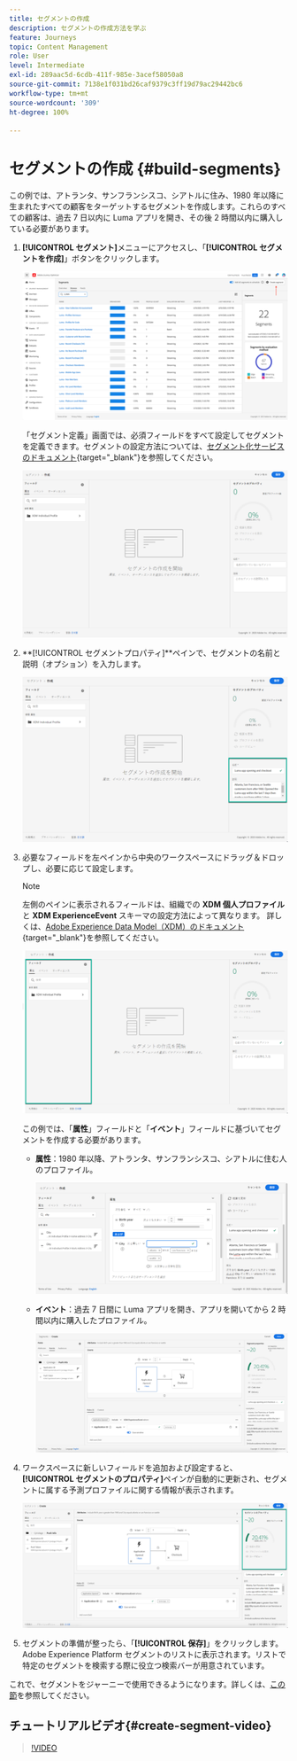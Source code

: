 ```yaml
---
title: セグメントの作成
description: セグメントの作成方法を学ぶ
feature: Journeys
topic: Content Management
role: User
level: Intermediate
exl-id: 289aac5d-6cdb-411f-985e-3acef58050a8
source-git-commit: 7138e1f031bd26caf9379c3ff19d79ac29442bc6
workflow-type: tm+mt
source-wordcount: '309'
ht-degree: 100%

---
```


# セグメントの作成 {#build-segments}

この例では、アトランタ、サンフランシスコ、シアトルに住み、1980 年以降に生まれたすべての顧客をターゲットするセグメントを作成します。これらのすべての顧客は、過去 7 日以内に Luma アプリを開き、その後 2 時間以内に購入している必要があります。

1. **[!UICONTROL セグメント]**&#x200B;メニューにアクセスし、「**[!UICONTROL セグメントを作成]**」ボタンをクリックします。

   ![](../assets/create-segment.png)

   「セグメント定義」画面では、必須フィールドをすべて設定してセグメントを定義できます。セグメントの設定方法については、[セグメント化サービスのドキュメント](https://experienceleague.adobe.com/docs/experience-platform/segmentation/pql/overview.html?lang=ja){target=&quot;_blank&quot;}を参照してください。

   ![](../assets/segment-builder.png)

1. **[!UICONTROL セグメントプロパティ]**ペインで、セグメントの名前と説明（オプション）を入力します。


   ![](../assets/segment-properties.png)

1. 必要なフィールドを左ペインから中央のワークスペースにドラッグ＆ドロップし、必要に応じて設定します。


   >[!NOTE]
   >
   >左側のペインに表示されるフィールドは、組織での **XDM 個人プロファイル**&#x200B;と **XDM ExperienceEvent** スキーマの設定方法によって異なります。
詳しくは、[Adobe Experience Data Model（XDM）のドキュメント](https://experienceleague.adobe.com/docs/experience-platform/xdm/home.html?lang=ja){target=&quot;_blank&quot;}を参照してください。

   ![](../assets/drag-fields.png)

   この例では、「**属性**」フィールドと「**イベント**」フィールドに基づいてセグメントを作成する必要があります。

   * **属性**：1980 年以降、アトランタ、サンフランシスコ、シアトルに住む人のプロファイル。

      ![](../assets/add-attributes.png)

   * **イベント**：過去 7 日間に Luma アプリを開き、アプリを開いてから 2 時間以内に購入したプロファイル。

      ![](../assets/add-events.png)

1. ワークスペースに新しいフィールドを追加および設定すると、**[!UICONTROL セグメントのプロパティ]**&#x200B;ペインが自動的に更新され、セグメントに属する予測プロファイルに関する情報が表示されます。

   ![](../assets/segment-estimate.png)

1. セグメントの準備が整ったら、「**[!UICONTROL 保存]**」をクリックします。Adobe Experience Platform セグメントのリストに表示されます。リストで特定のセグメントを検索する際に役立つ検索バーが用意されています。

これで、セグメントをジャーニーで使用できるようになります。詳しくは、[この節](../segment/about-segments.md)を参照してください。

## チュートリアルビデオ{#create-segment-video}

>[!VIDEO](https://video.tv.adobe.com/v/334281?quality=12)
